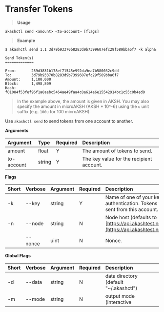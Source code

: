 # Transfer Tokens

> **Usage**

```text
akashctl send <amount> <to-account> [flags]
```

> **Example**

```text
$ akashctl send 1.1 3d79b93370b8283d9b7399607efc29f589bba6f7 -k alpha

Send Token(s)
=============

From:   	259d3831b178ef71545e992da9ea7b580032c9dd
To:     	3d79b93370b8283d9b7399607efc29f589bba6f7
Amount: 	1,100,000
Block:  	1,498,809
Hash:   	f01084f53fef96f1a8aebc5464ae49faa4c8a614a6e15542914bc1c55c0b4ed0

```

> In the example above, the amount is given in AKSH. You may also specify the amount in microAKSH \(AKSH \* 10^-6\) using the `u` unit suffix \(e.g. `100u` for 100 microAKSH\).

Use `akashctl send` to send tokens from one account to another.

**Arguments**

| Argument | Type | Required | Description |
| :--- | :--- | :--- | :--- |
| amount | float | Y | The amount of tokens to send. |
| to-account | string | Y | The key value for the recipient account. |

**Flags**

| Short | Verbose | Argument | Required | Description |
| :--- | :--- | :--- | :--- | :--- |
| -k | --key | string | Y | Name of one of your keys, for authentication. Tokens will be sent from this account. |
| -n | --node | string | N | Node host \(defaults to [https://api.akashtest.net:80](https://api.akashtest.net:80)\). |
|  | --nonce | uint | N | Nonce. |

**Global Flags**

| Short | Verbose | Argument | Required | Description |
| :--- | :--- | :--- | :--- | :--- |
| -d | --data | string | N | data directory (default "~/.akashctl") |
| -m | --mode | string | N | output mode (interactive|shell|json) (default "interactive") |
